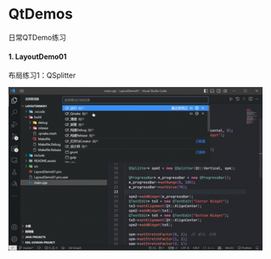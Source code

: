 # QtDemos

日常QTDemo练习



#### 1. LayoutDemo01

布局练习1：QSplitter

<img src="README.assets/布局QSplitter.gif"/>

